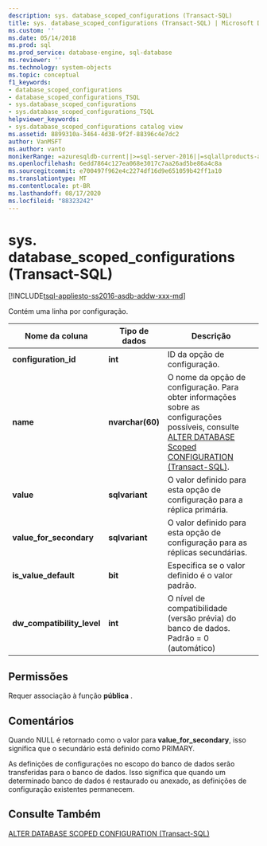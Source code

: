 ```yaml
---
description: sys. database_scoped_configurations (Transact-SQL)
title: sys. database_scoped_configurations (Transact-SQL) | Microsoft Docs
ms.custom: ''
ms.date: 05/14/2018
ms.prod: sql
ms.prod_service: database-engine, sql-database
ms.reviewer: ''
ms.technology: system-objects
ms.topic: conceptual
f1_keywords:
- database_scoped_configurations
- database_scoped_configurations_TSQL
- sys.database_scoped_configurations
- sys.database_scoped_configurations_TSQL
helpviewer_keywords:
- sys.database_scoped_configurations catalog view
ms.assetid: 8899310a-3464-4d38-9f2f-88396c4e7dc2
author: VanMSFT
ms.author: vanto
monikerRange: =azuresqldb-current||>=sql-server-2016||=sqlallproducts-allversions||>=sql-server-linux-2017||=azuresqldb-mi-current||= azure-sqldw-latest
ms.openlocfilehash: 6edd7864c127ea068e3017c7aa26ad5be86a4c8a
ms.sourcegitcommit: e700497f962e4c2274df16d9e651059b42ff1a10
ms.translationtype: MT
ms.contentlocale: pt-BR
ms.lasthandoff: 08/17/2020
ms.locfileid: "88323242"
---
```

# <a name="sysdatabase_scoped_configurations-transact-sql"></a>sys. database_scoped_configurations (Transact-SQL)

[!INCLUDE[tsql-appliesto-ss2016-asdb-addw-xxx-md](../../includes/tsql-appliesto-ss2016-asdb-asdw-xxx-md.md)]

Contém uma linha por configuração. 

|Nome da coluna|Tipo de dados|Descrição|
|-----------------|---------------|-----------------|
|**configuration_id**|**int**|ID da opção de configuração.|
|**name**|**nvarchar(60)**|O nome da opção de configuração. Para obter informações sobre as configurações possíveis, consulte [ALTER DATABASE Scoped CONFIGURATION &#40;Transact-SQL&#41;](../../t-sql/statements/alter-database-scoped-configuration-transact-sql.md).|
|**value**|**sqlvariant**|O valor definido para esta opção de configuração para a réplica primária.|
|**value_for_secondary**|**sqlvariant**|O valor definido para esta opção de configuração para as réplicas secundárias.|
|**is_value_default**|**bit** |Especifica se o valor definido é o valor padrão.|
|**dw_compatibility_level**|**int**|O nível de compatibilidade (versão prévia) do banco de dados.  Padrão = 0 (automático)|

## <a name="permissions"></a><a name="Permissions"></a> Permissões

Requer associação à função **pública** .

## <a name="remarks"></a>Comentários

Quando NULL é retornado como o valor para **value_for_secondary**, isso significa que o secundário está definido como PRIMARY.
 
As definições de configurações no escopo do banco de dados serão transferidas para o banco de dados. Isso significa que quando um determinado banco de dados é restaurado ou anexado, as definições de configuração existentes permanecem.

## <a name="see-also"></a>Consulte Também

[ALTER DATABASE SCOPED CONFIGURATION &#40;Transact-SQL&#41;](../../t-sql/statements/alter-database-scoped-configuration-transact-sql.md)
